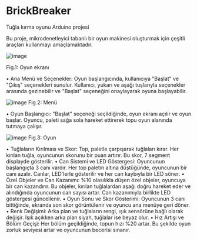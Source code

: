 # BrickBreaker
 Tuğla kırma oyunu Arduino projesi

Bu proje, mikrodenetleyici tabanlı bir oyun
makinesi oluşturmak için çeşitli araçları kullanmayı
amaçlamaktadır.

![image](https://github.com/user-attachments/assets/875256e4-af09-4884-a95e-e48d1d07d892)

Fig.1: Oyun ekranı


• Ana Menü ve Seçenekler: Oyun başlangıcında,
kullanıcıya "Başlat" ve "Çıkış" seçenekleri
sunulur. Kullanıcı, yukarı ve aşağı tuşlarıyla
seçenekler arasında gezinebilir ve "Başlat"
seçeneğini onaylayarak oyuna başlayabilir.

![image](https://github.com/user-attachments/assets/ec2c003a-3534-4b9a-ae84-2150a66a6069)
Fig.2: Menü


• Oyun Başlangıcı: "Başlat" seçeneği seçildiğinde,
oyun ekranı açılır ve oyun başlar. Oyuncu, paleti
sağa sola hareket ettirerek topu oyun alanında
tutmaya çalışır.

![image](https://github.com/user-attachments/assets/0528764f-b458-48a5-85d2-279e81a49aea)
Fig.3: Oyun


• Tuğlaların Kırılması ve Skor: Top, paletle
çarpışarak tuğlaları kırar. Her kırılan tuğla,
oyuncunun skorunu bir puan artırır. Bu skor, 7
segment displayde gösterilir.
• Can Sistemi ve LED Göstergesi: Oyuncunun
başlangıçta 3 canı vardır. Her top paletin altına
düştüğünde, oyuncunun bir canı azalır. Canlar,
LED'lerle gösterilir ve her can kaybıyla bir LED
söner.
• Özel Objeler ve Can Kazanımı: %10 olasılıkla
düşen özel objeler, oyuncuya bir can kazandırır. Bu
objeler, kırılan tuğlalardan aşağı doğru hareket eder
ve alındığında oyuncunun can sayısı artar. Can
kazanımıyla birlikte LED göstergesi güncellenir.
• Oyun Sonu ve Skor Gösterimi: Oyuncunun 3 canı
bittiğinde, ekranda son skor görüntülenir ve oyuncu
ana menüye geri döner.
• Renk Değişimi: Arka plan ve tuğlaların rengi, ışık
sensörüne bağlı olarak değişir. Işık açıkken arka
plan siyah, tuğlalar ise beyaz olur.
• Hız Artışı ve Bölüm Geçişi: Her bölüm
geçildiğinde, topun hızı %20 artar. Bu şekilde oyun
zorluk seviyesi artar ve oyuncunun becerisi sınanır.
